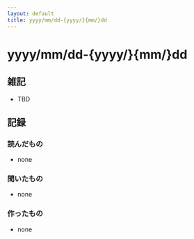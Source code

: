 ```yaml
---
layout: default
title: yyyy/mm/dd-{yyyy/}{mm/}dd
---
```


# yyyy/mm/dd-{yyyy/}{mm/}dd

## 雑記

* TBD

## 記録

### 読んだもの

* none

### 聞いたもの

* none

### 作ったもの

* none
